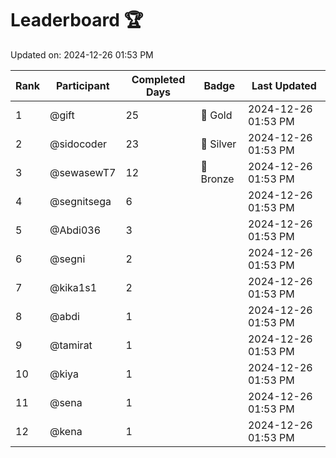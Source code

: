 # Leaderboard 🏆

Updated on: 2024-12-26 01:53 PM

| Rank | Participant       | Completed Days | Badge      | Last Updated         |
|------|-------------------|----------------|------------|----------------------|
| 1    | @gift             | 25             | 🏅 Gold     | 2024-12-26 01:53 PM |
| 2    | @sidocoder        | 23             | 🥈 Silver   | 2024-12-26 01:53 PM |
| 3    | @sewasewT7        | 12             | 🥉 Bronze   | 2024-12-26 01:53 PM |
| 4    | @segnitsega       | 6              |            | 2024-12-26 01:53 PM |
| 5    | @Abdi036          | 3              |            | 2024-12-26 01:53 PM |
| 6    | @segni            | 2              |            | 2024-12-26 01:53 PM |
| 7    | @kika1s1          | 2              |            | 2024-12-26 01:53 PM |
| 8    | @abdi             | 1              |            | 2024-12-26 01:53 PM |
| 9    | @tamirat          | 1              |            | 2024-12-26 01:53 PM |
| 10   | @kiya             | 1              |            | 2024-12-26 01:53 PM |
| 11   | @sena             | 1              |            | 2024-12-26 01:53 PM |
| 12   | @kena             | 1              |            | 2024-12-26 01:53 PM |
